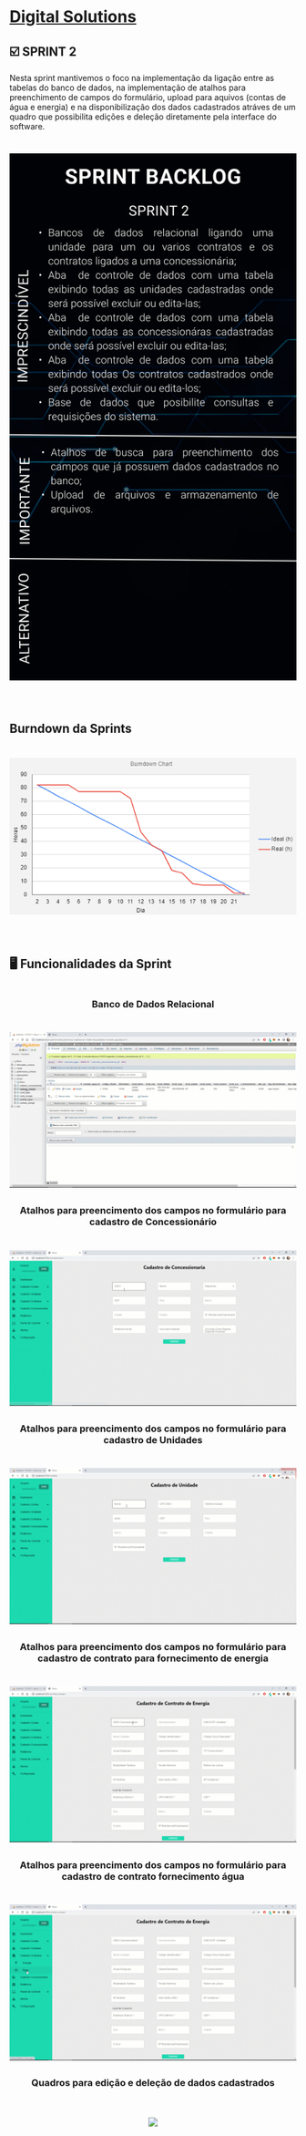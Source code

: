 # [Digital Solutions](/readme/grupoAPI/Logo.png)

## :ballot_box_with_check: SPRINT 2

Nesta sprint mantivemos o foco na implementação da ligação entre as tabelas do banco de dados, na implementação de atalhos para preenchimento de campos do formulário, upload para aquivos (contas de água e energia) e na disponibilização dos dados cadastrados atráves de um quadro que possibilita edições e deleção diretamente pela interface do software.
<br>

<h1 align="center"> 
<img src = "./midias/sprint2BacklogPrioridades.png"/></h1>
<br>

## Burndown da Sprints

<h1 align="center"> <img src = "./midias/burndownSprint2.png"/></h1>

<br> 

## 🖥️ Funcionalidades da Sprint
#

<h3 align="center">Banco de Dados Relacional</h3>
<h1 align="center"> <img src = "./midias/bancoDados.gif"/></h1>

<h3 align="center">Atalhos para preencimento dos campos no formulário para cadastro de Concessionário</h3>
<h1 align="center"> <img src = "./midias/cadastro_concessionaria.gif"/></h1>

<h3 align="center">Atalhos para preencimento dos campos no formulário para cadastro de Unidades</h3>
<h1 align="center"> <img src = "./midias/cadastro_unidade.gif"/></h1>

<h3 align="center">Atalhos para preencimento dos campos no formulário para cadastro de contrato para fornecimento de energia</h3>
<h1 align="center"> <img src = "./midias/contrato_energia.gif"/></h1>

<h3 align="center">Atalhos para preencimento dos campos no formulário para cadastro de contrato fornecimento água</h3>
<h1 align="center"> <img src = "./midias/contrato_agua.gif"/></h1>

<h3 align="center">Quadros para edição e deleção de dados cadastrados</h3>
<h1 align="center"> <img src = "./midias/quadros.gif"/></h1>



